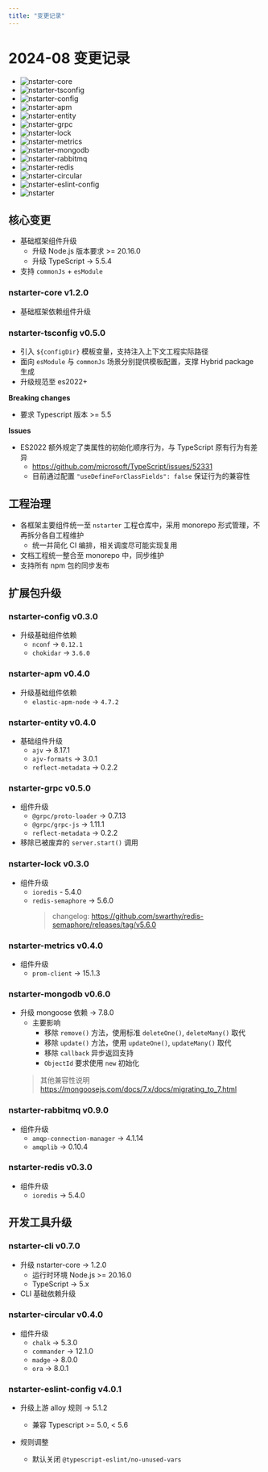 ```yaml
---
title: "变更记录"
---
```


# 2024-08 变更记录

- ![nstarter-core](https://img.shields.io/badge/nstarter--core-v1%2E2%2E0-orange?logo=npm&style=flat)
- ![nstarter-tsconfig](https://img.shields.io/badge/nstarter--tsconfig-v0%2E5%2E0-orange?logo=npm&style=flat)
- ![nstarter-config](https://img.shields.io/badge/nstarter--config-v0%2E3%2E0-orange?logo=npm&style=flat)
- ![nstarter-apm](https://img.shields.io/badge/nstarter--apm-v0%2E4%2E0-orange?logo=npm&style=flat)
- ![nstarter-entity](https://img.shields.io/badge/nstarter--entity-v0%2E4%2E0-orange?logo=npm&style=flat)
- ![nstarter-grpc](https://img.shields.io/badge/nstarter--grpc-v0%2E5%2E0-orange?logo=npm&style=flat)
- ![nstarter-lock](https://img.shields.io/badge/nstarter--lock-v0%2E3%2E0-orange?logo=npm&style=flat)
- ![nstarter-metrics](https://img.shields.io/badge/nstarter--metrics-v0%2E4%2E0-orange?logo=npm&style=flat)
- ![nstarter-mongodb](https://img.shields.io/badge/nstarter--mongodb-v0%2E6%2E0-orange?logo=npm&style=flat)
- ![nstarter-rabbitmq](https://img.shields.io/badge/nstarter--rabbitmq-v0%2E9%2E0-orange?logo=npm&style=flat)
- ![nstarter-redis](https://img.shields.io/badge/nstarter--redis-v0%2E3%2E0-orange?logo=npm&style=flat)
- ![nstarter-circular](https://img.shields.io/badge/nstarter--circular-v0%2E4%2E0-orange?logo=npm&style=flat)
- ![nstarter-eslint-config](https://img.shields.io/badge/nstarter--eslint--config-v4%2E0%2E1-orange?logo=npm&style=flat)
- ![nstarter](https://img.shields.io/badge/nstarter-v0%2E7%2E0-orange?logo=npm&style=flat)


## 核心变更

* 基础框架组件升级
    - 升级 Node.js 版本要求 >= 20.16.0
    - 升级 TypeScript -> 5.5.4
* 支持 `commonJs` + `esModule`


### nstarter-core v1.2.0

* 基础框架依赖组件升级


### nstarter-tsconfig v0.5.0

* 引入 `${configDir}` 模板变量，支持注入上下文工程实际路径
* 面向 `esModule` 与 `commonJs` 场景分别提供模板配置，支撑 Hybrid package 生成
* 升级规范至 es2022+

**Breaking changes**

* 要求 Typescript 版本 >= 5.5

**Issues**
* ES2022 额外规定了类属性的初始化顺序行为，与 TypeScript 原有行为有差异
    - https://github.com/microsoft/TypeScript/issues/52331
    - 目前通过配置 `"useDefineForClassFields": false` 保证行为的兼容性



## 工程治理

* 各框架主要组件统一至 `nstarter` 工程仓库中，采用 monorepo 形式管理，不再拆分各自工程维护
  - 统一并简化 CI 编排，相关调度尽可能实现复用
* 文档工程统一整合至 monorepo 中，同步维护
* 支持所有 npm 包的同步发布


## 扩展包升级

### nstarter-config v0.3.0

* 升级基础组件依赖
    - `nconf` -> `0.12.1`
    - `chokidar` -> `3.6.0`


### nstarter-apm v0.4.0

* 升级基础组件依赖
    - `elastic-apm-node` -> `4.7.2`


### nstarter-entity v0.4.0

* 基础组件升级
    - `ajv` -> 8.17.1
    - `ajv-formats` -> 3.0.1
    - `reflect-metadata` -> 0.2.2


### nstarter-grpc v0.5.0

* 组件升级
    - `@grpc/proto-loader` -> 0.7.13
    - `@grpc/grpc-js` -> 1.11.1
    - `reflect-metadata` -> 0.2.2
* 移除已被废弃的 `server.start()` 调用


### nstarter-lock v0.3.0

* 组件升级
    - `ioredis` - 5.4.0
    - `redis-semaphore` -> 5.6.0
      > changelog: https://github.com/swarthy/redis-semaphore/releases/tag/v5.6.0


### nstarter-metrics v0.4.0

* 组件升级
    - `prom-client` -> 15.1.3


### nstarter-mongodb v0.6.0

* 升级 mongoose 依赖 -> 7.8.0
    - 主要影响
        - 移除 `remove()` 方法，使用标准 `deleteOne()`, `deleteMany()` 取代
        - 移除 `update()` 方法，使用 `updateOne()`, `updateMany()` 取代
        - 移除 `callback` 异步返回支持
        - `ObjectId` 要求使用 `new` 初始化
  > 其他兼容性说明 https://mongoosejs.com/docs/7.x/docs/migrating_to_7.html
  

### nstarter-rabbitmq v0.9.0

* 组件升级
    - `amqp-connection-manager` -> 4.1.14
    - `amqplib` -> 0.10.4


### nstarter-redis v0.3.0

* 组件升级
    - `ioredis` -> 5.4.0


## 开发工具升级

### nstarter-cli v0.7.0

* 升级 nstarter-core -> 1.2.0
    - 运行时环境 Node.js >= 20.16.0
    - TypeScript -> 5.x
* CLI 基础依赖升级


### nstarter-circular v0.4.0

* 组件升级
    - `chalk` -> 5.3.0
    - `commander` -> 12.1.0
    - `madge` -> 8.0.0
    - `ora` -> 8.0.1


### nstarter-eslint-config v4.0.1

* 升级上游 alloy 规则 -> 5.1.2
    - 兼容 Typescript >= 5.0, < 5.6

* 规则调整
    - 默认关闭 `@typescript-eslint/no-unused-vars`
